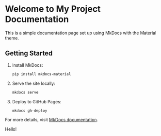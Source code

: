 # Welcome to My Project Documentation

This is a simple documentation page set up using MkDocs with the Material theme.

## Getting Started

1. Install MkDocs:  
   ```sh
   pip install mkdocs-material
   ```

2. Serve the site locally:  
   ```sh
   mkdocs serve
   ```

3. Deploy to GitHub Pages:  
   ```sh
   mkdocs gh-deploy
   ```

For more details, visit [MkDocs documentation](https://www.mkdocs.org/).

Hello!
